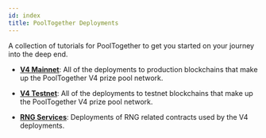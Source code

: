 ```yaml
---
id: index
title: PoolTogether Deployments
---
```


A collection of tutorials for PoolTogether to get you started on your journey into the deep end.

- [**V4 Mainnet**](./mainnet/): All of the deployments to production blockchains that make up the PoolTogether V4 prize pool network.

- [**V4 Testnet**](./testnet/): All of the deployments to testnet blockchains that make up the PoolTogether V4 prize pool network.

- [**RNG Services**](./rng/): Deployments of RNG related contracts used by the V4 deployments.
